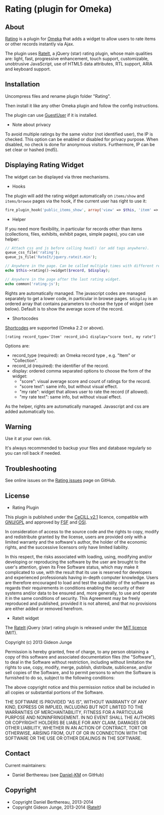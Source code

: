 Rating (plugin for Omeka)
=========================

About
-----

[Rating] is a plugin for [Omeka] that adds a widget to allow users to rate items
or other records instantly via Ajax.

The plugin uses [RateIt], a jQuery (star) rating plugin, whose main qualities
are: light, fast, progressive enhancement, touch support, customizable,
unobtrusive JavaScript, use of HTML5 data attributes, RTL support, ARIA and
keyboard support.


Installation
------------

Uncompress files and rename plugin folder "Rating".

Then install it like any other Omeka plugin and follow the config instructions.

The plugin can use [GuestUser] if it is installed.

* Note about privacy

To avoid multiple ratings by the same visitor (not identified user), the IP is
checked. This option can be enabled or disabled for privacy purpose. When
disabled, no check is done for anonymous visitors. Furthermore, IP can be set
clear or hashed (md5).


Displaying Rating Widget
------------------------

The widget can be displayed via three mechanisms.

* Hooks

The plugin will add the rating widget automatically on `items/show` and
`items/browse` pages via the hook, if the current user has right to use it:

```php
fire_plugin_hook('public_items_show', array('view' => $this, 'item' => $item));
```

* Helper

If you need more flexibility, in particular for records other than items
(collections, files, exhibits, exhibit pages, simple pages), you can use helper:

```php
// Attach css and js before calling head() (or add tags anywhere).
queue_css_file('rating');
queue_js_file('RateIt/jquery.rateit.min');

// Anywhere in the page. Can be called multiple times with different records.
echo $this->rating()->widget($record, $display);

// Anywhere in the page after the last rating widget.
echo common('rating-js');
```

Rights are automatically managed. The javascript codes are managed separately to
get a lower code, in particular in browse pages. `$display` is an ordered array
that contains parameters to choose the type of widget (see below). Default is to
show the average score of the record.

* Shortocodes

[Shortcodes] are supported (Omeka 2.2 or above).

```
[rating record_type='Item' record_id=1 display="score text, my rate"]
```

Options are:
- record_type (required): an Omeka record type , e.g. "Item" or "Collection".
- record_id (required): the identifier of the record.
- display: ordered comma separated options to choose the form of the widget:
    - "score": visual average score and count of ratings for the record.
    - "score text": same info, but without visual effect.
    - "my rate": widget that allows user to rate the record (if allowed).
    - "my rate text": same info, but without visual effect.

As the helper, rights are automatically managed. Javascript and css are added
automatically too.


Warning
-------

Use it at your own risk.

It's always recommended to backup your files and database regularly so you can
roll back if needed.


Troubleshooting
---------------

See online issues on the [Rating issues] page on GitHub.


License
-------

* Rating Plugin

This plugin is published under the [CeCILL v2.1] licence, compatible with
[GNU/GPL] and approved by [FSF] and [OSI].

In consideration of access to the source code and the rights to copy, modify and
redistribute granted by the license, users are provided only with a limited
warranty and the software's author, the holder of the economic rights, and the
successive licensors only have limited liability.

In this respect, the risks associated with loading, using, modifying and/or
developing or reproducing the software by the user are brought to the user's
attention, given its Free Software status, which may make it complicated to use,
with the result that its use is reserved for developers and experienced
professionals having in-depth computer knowledge. Users are therefore encouraged
to load and test the suitability of the software as regards their requirements
in conditions enabling the security of their systems and/or data to be ensured
and, more generally, to use and operate it in the same conditions of security.
This Agreement may be freely reproduced and published, provided it is not
altered, and that no provisions are either added or removed herefrom.


* RateIt widget

The [RateIt] jQuery (star) rating plugin is released under the [MIT licence] (MIT).

Copyright (c) 2013 Gideon Junge

Permission is hereby granted, free of charge, to any person obtaining a copy of
this software and associated documentation files (the "Software"), to deal in
the Software without restriction, including without limitation the rights to
use, copy, modify, merge, publish, distribute, sublicense, and/or sell copies of
the Software, and to permit persons to whom the Software is furnished to do so,
subject to the following conditions:

The above copyright notice and this permission notice shall be included in all
copies or substantial portions of the Software.

THE SOFTWARE IS PROVIDED "AS IS", WITHOUT WARRANTY OF ANY KIND, EXPRESS OR
IMPLIED, INCLUDING BUT NOT LIMITED TO THE WARRANTIES OF MERCHANTABILITY, FITNESS
FOR A PARTICULAR PURPOSE AND NONINFRINGEMENT. IN NO EVENT SHALL THE AUTHORS OR
COPYRIGHT HOLDERS BE LIABLE FOR ANY CLAIM, DAMAGES OR OTHER LIABILITY, WHETHER
IN AN ACTION OF CONTRACT, TORT OR OTHERWISE, ARISING FROM, OUT OF OR IN
CONNECTION WITH THE SOFTWARE OR THE USE OR OTHER DEALINGS IN THE SOFTWARE.


Contact
-------

Current maintainers:
* Daniel Berthereau (see [Daniel-KM] on GitHub)


Copyright
---------

* Copyright Daniel Berthereau, 2013-2014
* Copyright Gideon Junge, 2013-2014 ([RateIt])


[Omeka]: https://omeka.org "Omeka.org"
[RateIt]: https://rateit.codeplex.com
[Rating]: https://github.com/Daniel-KM/Rating
[Shortcodes]: http://omeka.org/codex/Shortcodes
[Rating issues]: https://github.com/Daniel-KM/Rating/issues
[GuestUser]: https://github.com/omeka/plugin-GuestUser
[CeCILL v2.1]: http://www.cecill.info/licences/Licence_CeCILL_V2.1-en.html
[GNU/GPL]: https://www.gnu.org/licenses/gpl-3.0.html "GNU/GPL v3"
[FSF]: https://www.fsf.org
[OSI]: http://opensource.org
[MIT licence]: http://opensource.org/licenses/MIT
[Daniel-KM]: https://github.com/Daniel-KM "Daniel Berthereau"
